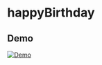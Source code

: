 # happyBirthday

## Demo

[![Demo](https://img.shields.io/badge/Demo-happyBirthday-blue)](https://soonlystream.github.io/happyBirthday/)
